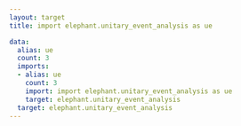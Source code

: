 ```yaml
---
layout: target
title: import elephant.unitary_event_analysis as ue

data:
  alias: ue
  count: 3
  imports:
  - alias: ue
    count: 3
    import: import elephant.unitary_event_analysis as ue
    target: elephant.unitary_event_analysis
  target: elephant.unitary_event_analysis
---
```

